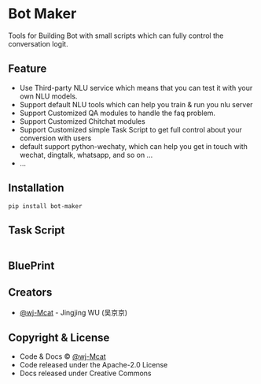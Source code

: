 # Bot Maker

Tools for Building Bot with small scripts which can fully control the conversation logit.

## Feature

* Use Third-party NLU service which means that you can test it with your own NLU models.
* Support default NLU tools which can help you train & run you nlu server
* Support Customized QA modules to handle the faq problem.
* Support Customized Chitchat modules
* Support Customized simple Task Script to get full control about your conversion with users
* default support python-wechaty, which can help you get in touch with wechat, dingtalk, whatsapp, and so on ...
* ...

## Installation

```shell
pip install bot-maker
```

## Task Script 

```python

```


## BluePrint

## Creators

- [@wj-Mcat](https://github.com/wj-Mcat) - Jingjing WU (吴京京)

## Copyright & License

- Code & Docs © [@wj-Mcat](https://github.com/wj-Mcat)
- Code released under the Apache-2.0 License
- Docs released under Creative Commons